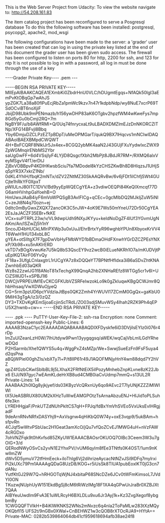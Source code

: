This is the Web Server Project from Udacity:
To view the website navigate to: http://54.208.161.83

The item catalog project has been reconfigured to serve a Posgresql database
To do this the following software has been installed:
postgresql, psycopg2, apache2, mod_wsgi

The following configurations have been made to the server:
a 'grader' user has been created that can log in using the private key listed at the end of this document
the grader user has been given sudo access.
The firewall has been configured to listen on ports 80 for http, 2200 for ssh, and 123 for ntp
It is not possible to log in with a password, all log in must be done through the use of a key


----Grader Private Key---- .pem ---

-----BEGIN RSA PRIVATE KEY-----
MIIEpAIBAAKCAQEA1EXmbKi0ZbdrHnU0VLC/hDUgmtEgqs+NfAQk50lgI3aEmPvKtOBqGp7wAhJS
ypZGK7La38a80flPuEcjRbZa1pmWc9kzv7n47r1kdpbNdp/wy8NuE7xcrP69TSdOCviBT6noXjiF
JbijD98Ubk9mPENmazb/h156ywDHP83aK6OTgbv2hpzfWM4wKweFys7mp8Gd5yGu0bCmji2RQ+7m
NgBY9F/u/b8AWfRMI+Q/0Uq74fnrycxaLt9uLBADXDMZlmEJzDnNKORCZITNp/XFG14BFvjl8Bbq
Yby6DmjuDZCLPzEZTpBDpT/uMeOPMGarT/qukQ9BX7lHqcvs1mNCIwIDAQABAoIBAEXBMpdCWQWT
4H+BxFCQRF8NlklJr5Jx4ex+8CGQ2ybMK4aaN2J43GUjFXuYydwIxcZWX9ZpWGMnqirENbMS2Ybr
saUgGwFF+6d4VSsjIyF4LYjID8QsgcfXbh2MbPjt8JBdJR7RM+/RXMQ6alxVeyMSgvV4fT/erDtJ
ZjBxVOBBpvP4KDlHKwsbSciu7fa7MDodel8kYzCHSZKwBh8D8HlqzsJ1UHjSq5pYR3X7xkrZ1Nb/
0dKL4YhIH/fbqK2mNTx/dZV2ZNtMZ30SkAAQRvBw/6v6jFDt1iIChfjSWt4GUCjte1hRkYF0XpxT
pWlULnJ80ITC1DVV/Bd9yyEpWQECgYEA+z3vdiwOEQPi84KeQIXmcqf77DG6amHVnhpGaYoehB+O
HmUwxJAaB4iyF6mVoWPQSgB3AvIFICg+qCEc+0gcMIbDQ2MJkIjZuW5iNlC+zeJt8N4q70ozn+ej
0dItc0mByGwxZXQX72ancOK3C5nJW+4oK9E7Ws50mYneU72Dr50CgYEA2EsJaJACZF35EBr+fkKE
VCx+suPTRPL23w/v/VL9dwpUdh9NXyJKYyu+keIdNoDgZF4IUf3YGvmUgNAKm/An/lSZwZj5h1nY
SncoJD4bHUCkLMlriPXWp3u0xUuJ/EhrBrtxYyR96wghbYPUn8XbyoxKrVV4T6WwH1HU134xbL8C
gYEA+otSIItgX7F7gpDwVbHyFMbWYD1bBDmaOHdFXnwhYGrDZCZPEsYNXxP/Xb98+xu5nAKIrERD
vkTD7xBOgXvwuKe7U5kQ8bS3QscEY9vz2wcB0iELueNKRh1O7a/mKUDVjtPuEplKQTAirF06YvQy
rF18a+3UfgLCnlaxgtrL1rUCgYA7z8xDQQeYT7BPNtfHfIdxa3iB6aSDvZhtKNAZwnhbEd03aQKR
Wz8s22zwlJG1f8ANoT81xTechgX99QnqA2hb2XNHaREfz8WTGg5cr1v6I+UCiZSWJD1+xSPBJ1l6
DWCjVPRPEUlM1EvCKCGFKUbVZSRFeIwzokLo9k0gZkIuqwKBgQCWJmr8QhbHhsaq/VwXDWuOjyeQ
CG+5rm3pzUD6pcYVdzIaJtBps0QK2Zmh4YrWUVI17ZCmM0GgQx+gaKbU09MiHi3gTgA/iz3/0zQZ
DY3+TXDvKgKEmSjoaEcjinScTRdL/ZO03sdjSMuvWSy4Ihah2RZK9Ph4qEPU5X2hwnb+cw==
-----END RSA PRIVATE KEY-----

---- .ppk ----
PuTTY-User-Key-File-2: ssh-rsa
Encryption: none
Comment: imported-openssh-key
Public-Lines: 6
AAAAB3NzaC1yc2EAAAADAQABAAABAQDIXFDyskfe6iD3DVjilsEYIz0i076r4rDp
lmZuUIZeanLzH0W/7lhUtdyw9Pwn13yygqgsq/aWEK/wqCajVbLmlLGdYRhewDQd
P2HSarmb/Xhe1QWYS5u4q+WggPxZ4sMZp/We+SwwjSueEzFn9FsF5uya4d2qsPna
aBQjWPiel00ghZIs/xbXTy7l+P/t8lIP61r49J1AQOFMNjyHnY4wn88dqd7Y2hVZ
qpZ4fGzbCKwISbIbBL9j5LXhaX2FRfNtEiX5ilPozyMnhebZnpKLvne8zK22Jbx6
EIJi/N97gyc7wEAmKLdeHrXB8ud4CMB0iaCvUdmp7mmQ+s13UL2R
Private-Lines: 14
AAABAA2h0lQg8yjkjyef/ds03KByzVcQRxnUy6qo9AEvc2T7IyUNjKZZZiMlWIWl
tX5UeASBRUX80UM2kXHzTuWwEAMGPOtzTsArnaAbzuENJ+HIJid1oPLSuh6fe3kn
LYREHHgjaF/PnkUTZdNUhPkItCS7qH+FPJq/fdBxYmVhSVEo5VxUksEvIHRgjadF
9deArnRNvNRfxDASYhj9+AxVsgnw4qHiKbQ0W74y+oxE3vqp9/5ukBAm+hsfpvRn
4CJqf5wWtvPSbUac2H1Geat3amXcO/jQu7vfQoZCvEJ1MWG4uH+nVzFAW4cRGDxo
7ohVNZFqk9t0hKvfsd85ZKyUW1EAAACBAOsrOKUOQ7OIBc3Ceem3W3u7gOIG+3/d
QERodNWyOSvCs2yvN1E2YhxPV//vUM6qyIm8fEe3TNtfs0K4OST/1um9nKwlImZW
dWv5D5ymuV72tfHmEeck+iIoThIg6Vj2dihrizeAycacNtNZvJSi9IDFq7mylrxi
Pi2kUXc79Pm1AAAAgQDaG8UzD8/KOG+r5iUsSk8TIUA1pubEoxlKT0jG3cn7dANu
YutfKtGJ29W7Q+hRHGOTqWjNJ4xbitaP68SNcDZe6JCv0tWFmKimsoL7JVdYI0ON
TKuzwjNUphUyW151EkdBgSj8cM6tRiWzIMg18F1XA4qGPwUrJraBr0XZBJXt7QAA
AIBYeuUwdIm9FvA3E1uWLRcyH6BXLDLu9xu6Jr3Ayj1k+Kz3ZvgXegof8ybgbmBy
1CWGQQFTVIkH+B4iKIWKNKS2WNs2mNvzc6q4nla2ToPaMLw283tXzMQyOKQbfI15
UFS2t/9nGBx0XWal+CnBEHWZ1w3cQOB8rXTOcRJA9+HYtA==
Private-MAC: 0282b539864064db41cf959618694afb38ae24f8
